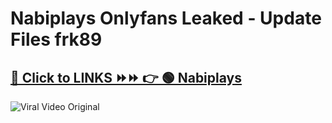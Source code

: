 
 # Nabiplays Onlyfans Leaked - Update Files frk89

## <h2><a href="https://clipsfans.com/Nabiplays&ref=git">🔗 Click to LINKS ⏩⏩ 👉 🟢 Nabiplays </a></h2>

<a href="https://clipsfans.com/Nabiplays&ref=git" rel="nofollow" data-target="animated-image.originalLink"><img src="https://i.ibb.co.com/xMMVF88/686577567.gif" alt="Viral Video Original" style="max-width: 100%; display: inline-block;" data-target="animated-image.originalImage"></a>


